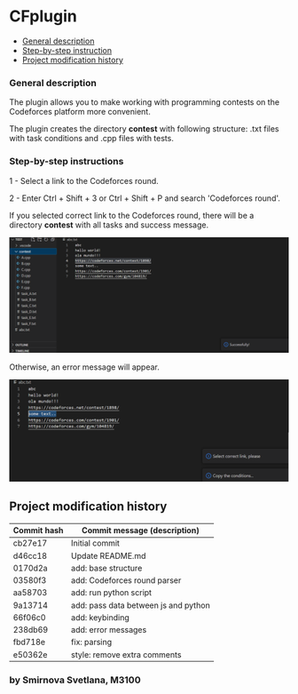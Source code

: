 # CFplugin

* [General description](#general_description) 
* [Step-by-step instruction](#instruction)
* [Project modification history](#modification)

### <a id="general_description">General description</a>

The plugin allows you to make working with programming contests on the Codeforces platform more convenient. 

The plugin creates the directory **contest** with following structure: .txt files with task conditions and .cpp files with tests.

### <a id="instruction">Step-by-step instructions</a>

1 - Select a link to the Codeforces round.

2 - Enter Ctrl + Shift + 3 or Ctrl + Shift + P and search 'Codeforces round'.

If you selected correct link to the Codeforces round, there will be a directory **contest** with all tasks and success message. 

![Correct example](images/correct_example.png)

Otherwise, an error message will appear.

![Error example](images/error_example.png)

## <a id="modification">Project modification history</a>
| Commit hash    | Commit message (description)            |
| -------------- | --------------------------------------- |
| cb27e17        | Initial commit                          |
| d46cc18        | Update README.md                        |
| 0170d2a        | add: base structure                     |
| 03580f3        | add: Codeforces round parser            |
| aa58703        | add: run python script                  |
| 9a13714        | add: pass data between js and python    |
| 66f06c0        | add: keybinding                         |
| 238db69        | add: error messages                     |
| fbd718e        | fix: parsing                            |
| e50362e        | style: remove extra comments            |

### by Smirnova Svetlana, M3100